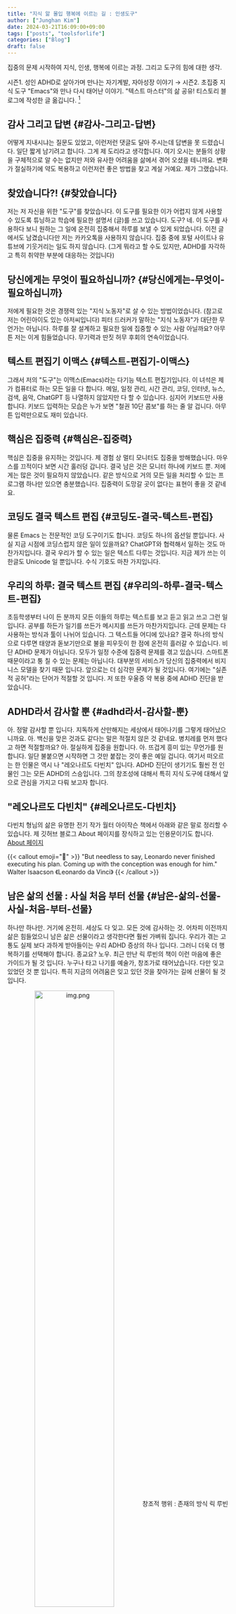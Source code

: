 ```yaml
---
title: "지식 앎 몰입 행복에 이르는 길 : 인생도구"
author: ["Junghan Kim"]
date: 2024-03-21T16:09:00+09:00
tags: ["posts", "toolsforlife"]
categories: ["Blog"]
draft: false
---
```


<style>details summary { color: green; }</style>

<style>details .details { color: blue; }</style>

집중의 문제 시작하여 지식, 인생, 행복에 이르는 과정. 그리고 도구의 힘에 대한 생각.

<!--more-->

시즌1. 성인 ADHD로 살아가며 만나는 자기계발, 자아성장 이야기 → 시즌2. 초집중 지식 도구 "Emacs"와 만나 다시 태어난 이야기. "텍스트 마스터"의 삶 공유! 티스토리 블로그에 작성한 글 옮깁니다.&nbsp;[^fn:1]


## 감사 그리고 답변 {#감사-그리고-답변}

어떻게 지내시냐는 질문도 있었고, 이런저런 댓글도 달아 주시는데 답변을 못 드렸습니다. 일단 짧게 남기려고 합니다. 그게 제 도리라고 생각합니다. 여기 오시는 분들의 상황을 구체적으로 알 수는 없지만 저와 유사한 어려움을 삶에서 겪어 오셨을 테니까요. 변화가 절실하기에 약도 복용하고 이런저런 좋은 방법을 찾고 계실 거예요. 제가 그랬습니다.


## 찾았습니다?! {#찾았습니다}

저는 저 자신을 위한 "도구"를 찾았습니다. 이 도구를 필요한 이가 어렵지 않게 사용할 수 있도록 튜닝하고 학습에 필요한 설명서 (글)를 쓰고 있습니다. 도구? 네. 이 도구를 사용하다 보니 원하는 그 일에 온전히 집중해서 하루를 보낼 수 있게 되었습니다. 이전 글에서도 남겼습니다만 저는 카카오톡을 사용하지 않습니다. 집중 중에 포털 사이트나 유튜브에 기웃거리는 일도 하지 않습니다. (그게 뭐라고 할 수도 있지만, ADHD를 자각하고 특히 취약한 부분에 대응하는 것입니다)


## 당신에게는 무엇이 필요하십니까? {#당신에게는-무엇이-필요하십니까}

저에게 필요한 것은 경쟁력 있는 "지식 노동자"로 살 수 있는 방법이었습니다. (참고로 저는 어린아이도 있는 아저씨입니다) 피터 드러커가 말하는 "지식 노동자"가 대단한 무언가는 아닙니다. 하루를 잘 설계하고 필요한 일에 집중할 수 있는 사람 아닐까요? 아무튼 저는 이게 힘들었습니다. 무기력과 딴짓 허무 후회의 연속이었습니다.


## 텍스트 편집기 이맥스 {#텍스트-편집기-이맥스}

그래서 저의 "도구"는 이맥스(Emacs)라는 다기능 텍스트 편집기입니다. 이 녀석은 제가 컴퓨터로 하는 모든 일을 다 합니다. 메일, 일정 관리, 시간 관리, 코딩, 인터넷, 뉴스, 검색, 음악, ChatGPT 등 나열하지 않았지만 다 할 수 있습니다. 심지어 키보드만 사용합니다. 키보드 입력하는 모습은 누가 보면 "철권 10단 콤보"를 하는 줄 알 겁니다. 아무튼 입력만으로도 재미 있습니다.


## 핵심은 집중력 {#핵심은-집중력}

핵심은 집중을 유지하는 것입니다. 제 경험 상 멀티 모니터도 집중을 방해했습니다. 마우스를 끄적이다 보면 시간 훌러덩 갑니다. 결국 남은 것은 모니터 하나에 키보드 뿐. 저에게는 많은 것이 필요하지 않았습니다. 같은 방식으로 거의 모든 일을 처리할 수 있는 프로그램 하나만 있으면 충분했습니다. 집중력이 도망갈 곳이 없다는 표현이 좋을 것 같네요.


## 코딩도 결국 텍스트 편집 {#코딩도-결국-텍스트-편집}

물론 Emacs 는 전문적인 코딩 도구이기도 합니다. 코딩도 하나의 옵션일 뿐입니다. 사실 지금 시점에 코딩스럽지 않은 일이 있을까요? ChatGPT와 협력해서 일하는 것도 마찬가지입니다. 결국 우리가 할 수 있는 일은 텍스트 다루는 것입니다. 지금 제가 쓰는 이 한글도 Unicode 일 뿐입니다. 수식 기호도 마찬 가지입니다.


## 우리의 하루: 결국 텍스트 편집 {#우리의-하루-결국-텍스트-편집}

초등학생부터 나이 든 분까지 모든 이들의 하루는 텍스트를 보고 듣고 읽고 쓰고 그런 일입니다. 공부를 하든가 일기를 쓰든가 메시지를 쓰든가 마찬가지입니다. 근데 문제는 다 사용하는 방식과 툴이 나뉘어 있습니다. 그 텍스트들 어디에 있나요? 결국 하나의 방식으로 다루면 태양과 돋보기만으로 불을 피우듯이 한 점에 온전히 흘러갈 수 있습니다. 비단 ADHD 문제가 아닙니다. 모두가 일정 수준에 집중력 문제를 겪고 있습니다. 스마트폰 때문이라고 퉁 칠 수 있는 문제는 아닙니다. 대부분의 서비스가 당신의 집중력에서 비지니스 모델을 찾기 때문 입니다. 앞으로는 더 심각한 문제가 될 것입니다. 여기에는 "실존적 공허"라는 단어가 적절할 것 입니다. 저 또한 우울증 약 복용 중에 ADHD 진단을 받았습니다.


## ADHD라서 감사할 뿐 {#adhd라서-감사할-뿐}

아. 정말 감사할 뿐 입니다. 지독하게 산만해지는 세상에서 태어나기를 그렇게 태어났으니까요. 아. 백신을 맞은 것과도 같다는 말은 적절치 않은 것 같네요. 병치레를 먼저 했다고 하면 적절할까요? 아. 절실하게 집중을 원합니다. 아. 뜨겁게 흥미 있는 무언가를 원합니다. 일단 불붙으면 시작하면 그 것만 붙잡는 것이 좋은 예일 겁니다. 여기서 떠오르는 한 인물은 역시 나 "레오나르도 다빈치" 입니다. ADHD 진단이 생기기도 훨씬 전 인물인 그는 모든 ADHD의 스승입니다. 그의 창조성에 대해서 특히 지식 도구에 대해서 앞으로 관심을 가지고 다뤄 보고자 합니다.


## "레오나르도 다빈치" {#레오나르도-다빈치}

다빈치 형님의 삶은 유명한 전기 작가 월터 아이작슨 책에서 아래와 같은 말로 정리할 수 있습니다. 제 깃허브 블로그 About 페이지를 장식하고 있는 인용문이기도 합니다. [About 페이지](https://junghanacs.com/about/)

{{< callout emoji="🔮" >}}
"But needless to say, Leonardo never finished executing his plan. Coming up with the conception was enough for him."
Walter Isaacson 《Leonardo da Vinci》
{{< /callout >}}


## 남은 삶의 선물 : 사실 처음 부터 선물 {#남은-삶의-선물-사실-처음-부터-선물}

하나만 하나만. 거기에 온전히. 세상도 다 잊고. 모든 것에 감사하는 것. 어차피 이전까지 삶은 힘들었으니 남은 삶은 선물이라고 생각한다면 훨씬 가벼워 집니다. 우리가 겪는 고통도 실제 보다 과하게 받아들이는 우리 ADHD 증상의 하나 입니다. 그러니 더욱 더 행복하기를 선택해야 합니다. 종교요? 노우. 최근 만난 릭 루빈의 책이 이런 마음에 좋은 가이드가 될 것 입니다. 누구나 타고 나기를 예술가, 창조가로 태어났습니다. 다만 잊고 있었던 것 뿐 입니다. 특히 지금의 어려움은 잊고 있던 것을 찾아가는 길에 선물이 될 것 입니다.

<div align="center">

<img src="https://blog.kakaocdn.net/dn/bcNkNm/btsFYM0IN5C/E6ytlynA5KIOPkGbTVVA7k/img.png" alt="img.png" width="60%" align="center" /> 창조적 행위 : 존재의 방식 릭 루빈 (<a href="#citeproc_bib_item_1">릭 루빈 2023</a>)

</div>


## 제 도구를 소개 합니다. {#제-도구를-소개-합니다-dot}


### 대시 보드 : 포춘쿠키 {#대시-보드-포춘쿠키}

생각보다 글이 길어 졌습니다. 스크린샷을 통해서 도구를 소개하려고 합니다. 먼저 만나는 오늘의 나의 대시보드입니다. 포춘쿠키는 나의 엄선된 컬렉션에서 가져 옵니다.

{{< figure src="https://blog.kakaocdn.net/dn/WodmM/btsFYloP7wc/pgrgJldOh9gTRjWfrDyMy0/img.png" >}}


### 어젠다 : 일정 시간 관리 {#어젠다-일정-시간-관리}

오늘 하루는 시간표를 잡아보아야지요. 공개 못할 부분이 많아서 다른 날에 빈 곳을 보이자면 이렇습니다.

{{< figure src="https://blog.kakaocdn.net/dn/omvkE/btsFXI5QsfG/S72GOR6MO9yQ6Rk1xg6mrK/img.png" >}}


### 노트 관리 {#노트-관리}

그렇다면 뭘 하나요? 결국 삶은 읽고 쓰는 것일 뿐입니다. 작성한 노트들과 노트 화면이 되겠네요.

{{< figure src="https://blog.kakaocdn.net/dn/bRwE45/btsFWl4z6F7/MDs4Tx81FBEmoMMdbUA0f1/img.png" >}}


### 인공지능 : ChatGPT {#인공지능-chatgpt}

요즘 아무튼 AI 인공지능이랑 잘 노는 방법을 연구해야 합니다. 물론 같은 방식으로 대화해야 합니다. 그래야 나의 지식으로 변환할 수 있습니다. 지식이 날아가 버리는 것은 피해야 합니다. 너는 누구냐고 물어보았습니다. (물론 이게 다는 아닙니다. 프롬프트는 다양하지요. 같은 인터페이스로 AI를 대하는 게 중요합니다.)

{{< figure src="https://blog.kakaocdn.net/dn/dsWMnl/btsFUEcHnf6/UsJ1euKZMaYfniUjDsQsvk/img.png" >}}


### 뉴스피드 RSS {#뉴스피드-rss}

저도 물론 RSS 구독을 합니다. 정보의 큐레이션은 제 스스로 합니다. 대략 아래와 같습니다. 보시면 아시겠지만 글이 있는 모든 창은 기능과 관계없이(읽기/쓰기, 언어, 웹 등) 똑같습니다. 모든 정보는 같은 방식으로 대해야 합니다. 그래야 정신이 딴 곳에 안 갑니다. 물론 외국어라면 자동 번역은 기본으로 제공되어야 하지요. 요즘 번역 품질이 좋습니다.

{{< figure src="https://blog.kakaocdn.net/dn/bIDd5o/btsFWJ5jKK6/WUAeVTKYee8zTO89NV0VA0/img.png" >}}


### 멀티미디어 {#멀티미디어}

음악도 듣습니다. 아침이 되었네요. 음악과 함께 낮 테마를 밝게 바꿉니다.

{{< figure src="https://blog.kakaocdn.net/dn/cizuOw/btsFX6SVFZM/0QHCWGBKfeOo0lDXkDArN0/img.png" >}}


### 사전 {#사전}

아. 네이버 지식백과에 뭐하나 물어볼까요? 우측창이 지식백과입니다. 우리가 아는 그 화면 아닙니다. 근데 뭐가 문제입니까? 제가 원하는 것은 텍스트의 정보입니다. 물론 정보는 같은 방식으로 대해야 합니다. 그리고 검색을 어떻게 할까요? 알고 싶을 때는 바로 그 단어 위에서 사전을 불러야 합니다. 검색하기 위해 뭔가 하는 순간 딴짓으로 가기 쉽습니다. 사전은 하나가 아니죠? 위키백과도 있고 나무위키도 있습니다. 검색엔진도 마찬가지입니다. ChatGPT에게 바로 물어봐도 됩니다. 중요한 것은 "그 자리"를 벗어나지 않고 정보를 찾아야 합니다.

{{< figure src="https://blog.kakaocdn.net/dn/cBzVB4/btsFY9BugGR/mDCEHUQoBjokFAFckZ7Cj1/img.png" >}}

이런 아이 유치원 보낼 시간 입니다. --- 이따가 와서 업데이트해야겠네요.


### 삶은 그대로 아름답다 {#삶은-그대로-아름답다}

돌아와서, 아직 아이 등원 준비 중입니다. 노트북으로 옮겨 와서 바로 글을 업데이트 합니다. 이제는 삶의 한 순간도 놓치고 싶지 않습니다. 삶은 이대로 완전 합니다. 다른 곳에서 즐거움을 꼭 찾아야 하지 않습니다. 아이는 장난감으로 혼자 떠들면서 놀고 있고 저는 저대로 키보드로 놀고 있습니다. 저도 혼자 떠들고 있답니다. 제가 아이 보다 고귀할 무언가가 있을까요? 저는 모릅니다. 그대로 있을 뿐 입니다.


### 기호 수식 : 지식 구조화는 도구빨 {#기호-수식-지식-구조화는-도구빨}

"수식"을 이야기 해볼게요? 기호와 수식 말입니다. 필요 없다고요? 그건 모를 일입니다. 내가 필요가 없다면 아이는 필요할 겁니다. 수식 기호는 정보를 축약하여 표현 합니다. 이러한 정보는 국적이 없습니다. 저장해야 하는 정보는 꼭 한글이어야 합니까? 문장이어야 할까요? 아니라고 생각합니다. 앞으로는 정보의 논리화, 구조화 , 기호화가 더 중요할 것 입니다. 여기에 예를 들어 "정보 이론"이 필요합니까? 아닙니다. 공부할 것은 없습니다. 그저 "도구"와 친해지면 "손"이 알아서 해 줍니다.

{{< figure src="https://blog.kakaocdn.net/dn/k11vx/btsFYNFlHgx/kTUAKD48YfTP7r8p89mgK1/img.png" >}}


### 서지 관리 {#서지-관리}

서지 관리도 중요합니다. 서지 관리? 논문을 작성할 때 출처 관리하는 프로그램 아닌가? 물론 그렇습니다. 지난 시대의 과학 혁명에서 서지 관리는 지식을 가진 이들에게 새로운 계급을 만들어 주었습니다. 이제 우주적 스케일의 정보 시대에서 새로운 대상(AI)와도 정보를 교환하기 위해서는 정보의 정보 (즉 메타데이터)는 하나의 구조화된 규칙을 가져야 할 것입니다. 도구가 해주고 손이 기억하니 못할 것도 없습니다. 비단 여기에는 책만 해당하지 않습니다. 영화 드라마 음악은 기본이고요. 세상의 모든 것에는 카테고리가 이미 잡혀 있습니다. 하나의 지식 그래프로써 체계를 이룰 수 있습니다. 왜 그렇게 해야 할까요? 지나간 무언가를 찾기 위해 집중을 깨트릴 필요가 있을까요? 주의력 전환 비용은 큽니다.

{{< figure src="https://blog.kakaocdn.net/dn/bcgvmA/btsFX24abvy/nSSsR4BXP3ou0gVx54Gyw0/img.png" >}}


### 분류와 용어 사전 {#분류와-용어-사전}

그렇다면 분류를 조금 더 보겠습니다. 책의 경우 십진분류법을 따릅니다. 이 정보는 이미 전문가들이 정해 놓은 방향에서 서지 정보를 구조화할 수 있습니다. 그렇다고 책 하나를 하나의 분류로 보는 것은 아닙니다. 예를 들어, 수학자 라이프니츠에 관련된 책을 읽으면 수학만 알게 될까요? 아니겠죠. 16세기 유럽 사회 전체를 알 수 있습니다. 여기에는 하노버 공국의 영주가 영국 왕이 되어 (조지 1세)가 되었는데, 영국 갈 때 라이프니츠를 두고 갔다는 이야기는 단골로 등장하는 이야기 입니다. 이 것도 하나의 정보입니다. 이러한 정보는 "용어 사전"을 활용하여 관리할 수 있습니다.

{{< figure src="https://blog.kakaocdn.net/dn/phNlC/btsFY6LxEFl/KESgXs5NouSM4kTxwks7ak/img.png" >}}


### 도구는 존재에 녹아든다 {#도구는-존재에-녹아든다}

이제 아이 등원을 해야겠네요. 15분 정도 정신 홀딱 빠져서 글짓기를 했군요. 아 이 충만감. 소중하지 않은 순간은 없습니다. 세상에는 돈으로 따지지 않을 귀한 것들이 많이 있습니다. 물론 말로는 누구나 알고 있을 겁니다. 근데, 진실로 그렇게 살고 있나요? 머리로 아는 것으로는 부족합니다. 이제는 말이 아니라 삶에서 벅차오르는 존재함에서 오는 희열로 알아차릴 수 있습니다. 좋은 말은 이미 내 안에 충분 합니다. 이제는 몸으로 손으로 받아들여야 합니다. 이 것이 바로 제가 하루 삶으로 만들고 있는 것입니다. 진실로 여러분과 공유하고 싶을 뿐입니다.


### 삶이 나에게 질문하고 있었다 {#삶이-나에게-질문하고-있었다}

도대체 나란 존재의 이유는 무엇입니까? 삶에 기대하는 성공은 무엇입니까? 이제 삶에게 질문하기를 멈추어야 할 때 입니다. 그 때에 내 존재 밑 바닥에서 올라오는 질문, 즉 삶이 나에게 주는 질문을 알아차리게 됩니다. 저는 그저 "텍스트 마스터" 라는 유치한 단어 였습니다. 마치 지나온 삶 전체가 "텍스트 마스터"라는 단어 뿐이 였습니다. 정해 놓지 않아도, 무엇을 해야 하는지 알 것도 같은 요즘의 삶입니다. 해서 뭐할 것인지도 압니다. 나눠야 합니다. 나눠야 할 뿐 여기에 다른 어떤 것은 끼어 들 수가 없습니다. 원래부터 제 것이 아닌 것을 받았을 뿐이니까요.


### 에머슨의 시를 끝으로 {#에머슨의-시를-끝으로}

정리할 때가 되었습니다. 에머슨 선생님의 말을 빌어 끝 인사를 대신합니다. (도구는 아래와 같이 귀한 말을 보관하고 있었습니다. 저는 기억할 줄 모릅니다. 기록하고 찾을 줄 알 뿐)

{{< callout emoji="🔮" >}}
"무엇이 성공인가"

랄프 왈도 에머슨 (Ralph Waldo Emerson. 1803~1882)

자주 많이 웃는 것.
현명한 사람들에게 존경을 받고 아이들에게 사랑을 받는 것.
정직한 비평가의 찬사를 듣고 거짓된 친구의 배반을 참아내는 것.
아름다움을 식별할 줄 알며 다른 사람들의 좋은 점을 찾아내는 것.
건강한 아이를 낳든 한 뙈기의 정원을 가꾸든
사회 환경을 개선하든 세상을 조금이라도 살기 좋은 곳으로 만들고 떠나는 것.
그대가 살았다는 이유로 한 사람이라도 더 쉽게 호흡하는 것.
이것이 진정한 성공이다.
{{< /callout >}}

{{< figure src="https://blog.kakaocdn.net/dn/uUvHi/btsFX2b1jMc/z0GZHeLbOjm7JoSRxskbCK/img.png" caption="<span class=\"figure-number\">Figure 2: </span>에머슨" width="70%" >}}


### P.S 블로그 작성 방법 {#p-dot-s-블로그-작성-방법}

블로그도 마찬가지로 제 도구로 작성 합니다. 내보낼 곳이 지금 보시는 곳일 뿐 입니다. 일 뿐 입니다. 블로그에 글을 쓰는 것이 아니라, 나의 글을 블로그로 "내보내기" 하는 것 입니다. 매우 중요한 주제 입니다. 차차 다룰 이야기가 되겠지요.

{{< figure src="https://blog.kakaocdn.net/dn/XKfi7/btsFZHL3hKB/fUXl2iW7EE8y11ztHGswm1/img.png" >}}

## References

<style>.csl-entry{text-indent: -1.5em; margin-left: 1.5em;}</style><div class="csl-bib-body">
  <div class="csl-entry"><a id="citeproc_bib_item_1"></a>릭 루빈. 2023. <i>창조적 행위: 존재의 방식</i>. Translated by 정지현. <a href="https://www.yes24.com/Product/Goods/119886818">https://www.yes24.com/Product/Goods/119886818</a>.</div>
</div>

[^fn:1]: <https://living-with-adhd.tistory.com/246>
